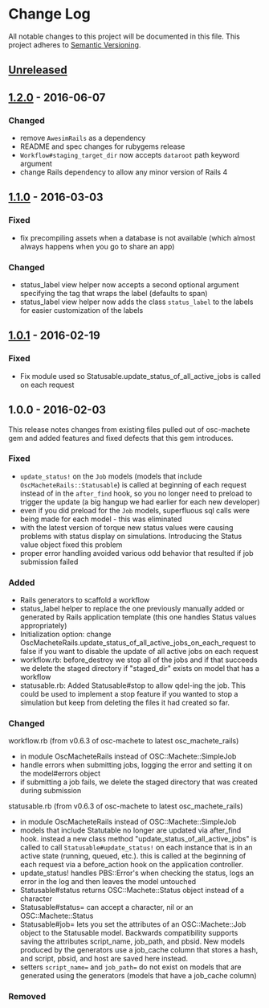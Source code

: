 # Change Log

All notable changes to this project will be documented in this file.
This project adheres to [Semantic Versioning](http://semver.org/).

## [Unreleased]

## [1.2.0] - 2016-06-07


### Changed

- remove `AwesimRails` as a dependency
- README and spec changes for rubygems release
- `Workflow#staging_target_dir` now accepts `dataroot` path keyword argument
- change Rails dependency to allow any minor version of Rails 4

## [1.1.0] - 2016-03-03

### Fixed

- fix precompiling assets when a database is not available (which almost always happens when you go to share an app)

### Changed

- status_label view helper now accepts a second optional argument specifying the tag that wraps the label (defaults to span)
- status_label view helper now adds the class `status_label` to the labels for easier customization of the labels

## [1.0.1] - 2016-02-19

### Fixed

- Fix module used so Statusable.update_status_of_all_active_jobs is called on each request

## 1.0.0 - 2016-02-03

This release notes changes from existing files pulled out of osc-machete gem and
added features and fixed defects that this gem introduces.

### Fixed

- `update_status!` on the `Job` models (models that include `OscMacheteRails::Statusable`) is called at beginning of each request instead of in the `after_find` hook, so you no longer need to preload to trigger the update (a big hangup we had earlier for each new developer)
- even if you did preload for the `Job` models, superfluous sql calls were being made for each model - this was eliminated
- with the latest version of torque new status values were causing problems with status display on simulations. Introducing the Status value object fixed this problem
- proper error handling avoided various odd behavior that resulted if job submission failed

### Added

- Rails generators to scaffold a workflow
- status_label helper to replace the one previously manually added or generated by Rails application template (this one handles Status values appropriately)
- Initialization option: change OscMacheteRails.update_status_of_all_active_jobs_on_each_request to false if you want to disable the update of all active jobs on each request
- workflow.rb: before_destroy we stop all of the jobs and if that succeeds we delete the staged directory if "staged_dir" exists on model that has a workflow
- statusable.rb: Added Statusable#stop to allow qdel-ing the job. This could be used to implement a stop feature if you wanted to stop a simulation but keep from deleting the files it had created so far.


### Changed

workflow.rb (from v0.6.3 of osc-machete to latest osc_machete_rails)

- in module OscMacheteRails instead of OSC::Machete::SimpleJob
- handle errors when submitting jobs, logging the error and setting it on the model#errors object
- if submitting a job fails, we delete the staged directory that was created during submission

statusable.rb (from v0.6.3 of osc-machete to latest osc_machete_rails)

- in module OscMacheteRails instead of OSC::Machete::SimpleJob
- models that include Statutable no longer are updated via after_find hook. instead a new class method "update_status_of_all_active_jobs" is called to call `Statusable#update_status!` on each instance that is in an active state (running, queued, etc.). this is called at the beginning of each request via a before_action hook on the application controller.
- update_status! handles PBS::Error's when checking the status, logs an error in the log and then leaves the model untouched
- Statusable#status returns OSC::Machete::Status object instead of a character
- Statusable#status= can accept a character, nil or an OSC::Machete::Status
- Statusable#job= lets you set the attributes of an OSC::Machete::Job object to the Statusable model. Backwards compatibility supports saving the attributes script_name, job_path, and pbsid. New models produced by the generators use a job_cache column that stores a hash, and script, pbsid, and host are saved here instead.
- setters `script_name=` and `job_path=` do not exist on models that are generated using the generators (models that have a job_cache column)



### Removed


[Unreleased]: https://github.com/AweSim-OSC/osc_machete_rails/compare/v1.2.0...master
[1.2.0]: https://github.com/AweSim-OSC/osc_machete_rails/compare/v1.1.0...v1.2.0
[1.1.0]: https://github.com/AweSim-OSC/osc_machete_rails/compare/v1.0.1...v1.1.0
[1.0.1]: https://github.com/AweSim-OSC/osc_machete_rails/compare/v1.0.0...v1.0.1

